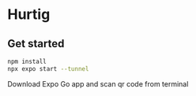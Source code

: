 # Hurtig

## Get started

```bash
npm install
npx expo start --tunnel
```

Download Expo Go app and scan qr code from terminal
